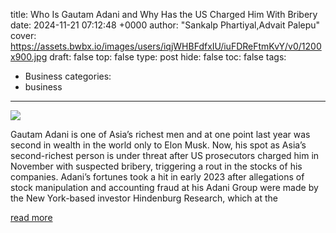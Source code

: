 title: Who Is Gautam Adani and Why Has the US Charged Him With Bribery
date: 2024-11-21 07:12:48 +0000
author: "Sankalp Phartiyal,Advait Palepu"
cover: https://assets.bwbx.io/images/users/iqjWHBFdfxIU/iuFDReFtmKvY/v0/1200x900.jpg
draft: false
top: false
type: post
hide: false
toc: false
tags:
  - Business
categories:
  - business
---

![](https://assets.bwbx.io/images/users/iqjWHBFdfxIU/iuFDReFtmKvY/v0/1200x900.jpg)

Gautam Adani is one of Asia’s richest men and at one point last year was second in wealth in the world only to Elon Musk. Now, his spot as Asia’s second-richest person is under threat after US prosecutors charged him in November with suspected bribery, triggering a rout in the stocks of his companies. Adani’s fortunes took a hit in early 2023 after allegations of stock manipulation and accounting fraud at his Adani Group were made by the New York-based investor Hindenburg Research, which at the

[read more](https://www.bloomberg.com/news/articles/2024-11-21/who-is-indian-billionaire-gautam-adani-and-what-are-the-us-bribery-charges)
